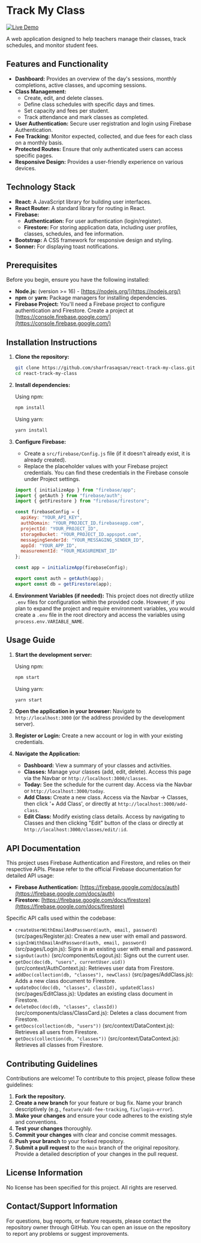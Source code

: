 # Track My Class

[![Live Demo](https://img.icons8.com/?size=100&id=UyjPlooIqDBC&format=png&color=000000)](https://track-my-class.vercel.app/) 

A web application designed to help teachers manage their classes, track schedules, and monitor student fees.

## Features and Functionality

-   **Dashboard:** Provides an overview of the day's sessions, monthly completions, active classes, and upcoming sessions.
-   **Class Management:**
    -   Create, edit, and delete classes.
    -   Define class schedules with specific days and times.
    -   Set capacity and fees per student.
    -   Track attendance and mark classes as completed.
-   **User Authentication:** Secure user registration and login using Firebase Authentication.
-   **Fee Tracking:** Monitor expected, collected, and due fees for each class on a monthly basis.
-   **Protected Routes:** Ensure that only authenticated users can access specific pages.
-   **Responsive Design:** Provides a user-friendly experience on various devices.

## Technology Stack

-   **React:** A JavaScript library for building user interfaces.
-   **React Router:** A standard library for routing in React.
-   **Firebase:**
    -   **Authentication:** For user authentication (login/register).
    -   **Firestore:** For storing application data, including user profiles, classes, schedules, and fee information.
-   **Bootstrap:** A CSS framework for responsive design and styling.
-   **Sonner:** For displaying toast notifications.

## Prerequisites

Before you begin, ensure you have the following installed:

-   **Node.js:** (version >= 16)  - [https://nodejs.org/](https://nodejs.org/)
-   **npm** or **yarn:** Package managers for installing dependencies.
-   **Firebase Project:** You'll need a Firebase project to configure authentication and Firestore.  Create a project at [https://console.firebase.google.com/](https://console.firebase.google.com/)

## Installation Instructions

1.  **Clone the repository:**

    ```bash
    git clone https://github.com/sharfrasaqsan/react-track-my-class.git
    cd react-track-my-class
    ```

2.  **Install dependencies:**

    Using npm:

    ```bash
    npm install
    ```

    Using yarn:

    ```bash
    yarn install
    ```

3.  **Configure Firebase:**

    -   Create a `src/firebase/Config.js` file (if it doesn't already exist, it is already created).
    -   Replace the placeholder values with your Firebase project credentials.  You can find these credentials in the Firebase console under Project settings.
    ```javascript
    import { initializeApp } from "firebase/app";
    import { getAuth } from "firebase/auth";
    import { getFirestore } from "firebase/firestore";

    const firebaseConfig = {
      apiKey: "YOUR_API_KEY",
      authDomain: "YOUR_PROJECT_ID.firebaseapp.com",
      projectId: "YOUR_PROJECT_ID",
      storageBucket: "YOUR_PROJECT_ID.appspot.com",
      messagingSenderId: "YOUR_MESSAGING_SENDER_ID",
      appId: "YOUR_APP_ID",
      measurementId: "YOUR_MEASUREMENT_ID"
    };

    const app = initializeApp(firebaseConfig);

    export const auth = getAuth(app);
    export const db = getFirestore(app);
    ```

4.  **Environment Variables (if needed):**  This project does not directly utilize `.env` files for configuration within the provided code. However, if you plan to expand the project and require environment variables, you would create a `.env` file in the root directory and access the variables using `process.env.VARIABLE_NAME`.

## Usage Guide

1.  **Start the development server:**

    Using npm:

    ```bash
    npm start
    ```

    Using yarn:

    ```bash
    yarn start
    ```

2.  **Open the application in your browser:** Navigate to `http://localhost:3000` (or the address provided by the development server).

3.  **Register or Login:** Create a new account or log in with your existing credentials.

4.  **Navigate the Application:**

    -   **Dashboard:** View a summary of your classes and activities.
    -   **Classes:** Manage your classes (add, edit, delete).  Access this page via the Navbar or `http://localhost:3000/classes`.
    -   **Today:** See the schedule for the current day. Access via the Navbar or `http://localhost:3000/today`.
    -   **Add Class:** Create a new class. Access via the Navbar -> Classes, then click '+ Add Class', or directly at `http://localhost:3000/add-class`.
    -   **Edit Class:**  Modify existing class details. Access by navigating to Classes and then clicking "Edit" button of the class or directly at `http://localhost:3000/classes/edit/:id`.

## API Documentation

This project uses Firebase Authentication and Firestore, and relies on their respective APIs. Please refer to the official Firebase documentation for detailed API usage:

-   **Firebase Authentication:** [https://firebase.google.com/docs/auth](https://firebase.google.com/docs/auth)
-   **Firestore:** [https://firebase.google.com/docs/firestore](https://firebase.google.com/docs/firestore)

Specific API calls used within the codebase:

-   `createUserWithEmailAndPassword(auth, email, password)` (src/pages/Register.js): Creates a new user with email and password.
-   `signInWithEmailAndPassword(auth, email, password)` (src/pages/Login.js): Signs in an existing user with email and password.
-   `signOut(auth)` (src/components/Logout.js): Signs out the current user.
-   `getDoc(doc(db, "users", currentUser.uid))` (src/context/AuthContext.js): Retrieves user data from Firestore.
-   `addDoc(collection(db, "classes"), newClass)` (src/pages/AddClass.js): Adds a new class document to Firestore.
-   `updateDoc(doc(db, "classes", classId), updatedClass)` (src/pages/EditClass.js): Updates an existing class document in Firestore.
-   `deleteDoc(doc(db, "classes", classId))` (src/components/class/ClassCard.js): Deletes a class document from Firestore.
-   `getDocs(collection(db, "users"))` (src/context/DataContext.js): Retrieves all users from Firestore.
-   `getDocs(collection(db, "classes"))` (src/context/DataContext.js): Retrieves all classes from Firestore.

## Contributing Guidelines

Contributions are welcome! To contribute to this project, please follow these guidelines:

1.  **Fork the repository.**
2.  **Create a new branch** for your feature or bug fix.  Name your branch descriptively (e.g., `feature/add-fee-tracking`, `fix/login-error`).
3.  **Make your changes** and ensure your code adheres to the existing style and conventions.
4.  **Test your changes** thoroughly.
5.  **Commit your changes** with clear and concise commit messages.
6.  **Push your branch** to your forked repository.
7.  **Submit a pull request** to the `main` branch of the original repository.  Provide a detailed description of your changes in the pull request.

## License Information

No license has been specified for this project. All rights are reserved.

## Contact/Support Information

For questions, bug reports, or feature requests, please contact the repository owner through GitHub.  You can open an issue on the repository to report any problems or suggest improvements.
